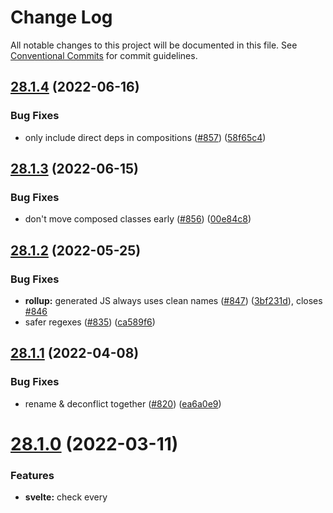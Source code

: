 # Change Log

All notable changes to this project will be documented in this file.
See [Conventional Commits](https://conventionalcommits.org) for commit guidelines.

## [28.1.4](https://github.com/tivac/modular-css/compare/v28.1.3...v28.1.4) (2022-06-16)


### Bug Fixes

* only include direct deps in compositions  ([#857](https://github.com/tivac/modular-css/issues/857)) ([58f65c4](https://github.com/tivac/modular-css/commit/58f65c4d45f447407ae4a6193aeb10b368398897))





## [28.1.3](https://github.com/tivac/modular-css/compare/v28.1.2...v28.1.3) (2022-06-15)


### Bug Fixes

* don't move composed classes early ([#856](https://github.com/tivac/modular-css/issues/856)) ([00e84c8](https://github.com/tivac/modular-css/commit/00e84c87b63e392a22b4ffe7d98cb38ecd9161a5))





## [28.1.2](https://github.com/tivac/modular-css/compare/v28.1.1...v28.1.2) (2022-05-25)


### Bug Fixes

* **rollup:** generated JS always uses clean names ([#847](https://github.com/tivac/modular-css/issues/847)) ([3bf231d](https://github.com/tivac/modular-css/commit/3bf231de19e4b2a332796e6282e586142f717075)), closes [#846](https://github.com/tivac/modular-css/issues/846)
* safer </script> regexes ([#835](https://github.com/tivac/modular-css/issues/835)) ([ca589f6](https://github.com/tivac/modular-css/commit/ca589f6ffd5c7219d464a8a7381f32883c6b661f))





## [28.1.1](https://github.com/tivac/modular-css/compare/v28.1.0...v28.1.1) (2022-04-08)


### Bug Fixes

* rename & deconflict together ([#820](https://github.com/tivac/modular-css/issues/820)) ([ea6a0e9](https://github.com/tivac/modular-css/commit/ea6a0e9c92cb720fd64f5b3b67042233b0bd85b7))





# [28.1.0](https://github.com/tivac/modular-css/compare/v28.0.0...v28.1.0) (2022-03-11)


### Features

* **svelte:** check every <script> ([#819](https://github.com/tivac/modular-css/issues/819)) ([e3be450](https://github.com/tivac/modular-css/commit/e3be4503ff737ebf094118d822a4d484006041c0)), closes [#818](https://github.com/tivac/modular-css/issues/818)





# [28.0.0](https://github.com/tivac/modular-css/compare/v27.2.0...v28.0.0) (2022-02-25)


### Code Refactoring

* **svelte:** <style> tags need type="text/m-css" ([713b107](https://github.com/tivac/modular-css/commit/713b10716d33829cdc1a796e557348dcb2f8450f))
* **svelte:** break apart a bit ([5f74c1e](https://github.com/tivac/modular-css/commit/5f74c1eefc38af3627ac19847fa288dff2b1155a))


### Features

* **svelte:** parses imports now ([a4023a1](https://github.com/tivac/modular-css/commit/a4023a1a5f671ffff2d3b420e059860012d5b7f9))
* **www:** Heading ids are hierarchical ([#814](https://github.com/tivac/modular-css/issues/814)) ([41b3199](https://github.com/tivac/modular-css/commit/41b31992ccbbdf49287f591c1e63fbe9307a3095))


### BREAKING CHANGES

* **svelte:** Having both `<style type="text/m-css">` **and** a `<link>` element in a component will no longer throw. `<style>` takes precedence over `<link>`.
* **svelte:** Previous all `<style>` tags would be transformed, now only ones that have `type="text/m-css"` on them will be transformed.





# [27.2.0](https://github.com/tivac/modular-css/compare/v27.1.1...v27.2.0) (2022-02-13)


### Bug Fixes

* **path-aliases:** escape regex characters ([fecbf3b](https://github.com/tivac/modular-css/commit/fecbf3b7eba084e8a5637fcfa7a8806e0ad95cd5))
* **svelte:** escape regex characters ([9345aed](https://github.com/tivac/modular-css/commit/9345aeddb6147d228fd6c973f7411f29bf2a3730))


### Features

* **www:** add sveltekit aliases ([695c69b](https://github.com/tivac/modular-css/commit/695c69b3343336beaf6dd536b2a94ea702fae201))
* **www:** notifier for imported .md files ([cd1f948](https://github.com/tivac/modular-css/commit/cd1f948a1ff5e76c574da011f475c523bb18876d))





## [27.1.1](https://github.com/tivac/modular-css/compare/v27.1.0...v27.1.1) (2022-02-09)


### Bug Fixes

* **vite:** non-win32 file resolution ([#809](https://github.com/tivac/modular-css/issues/809)) ([115c517](https://github.com/tivac/modular-css/commit/115c517ca5f4586619db2207d1d37675981237c6))





# [27.1.0](https://github.com/tivac/modular-css/compare/v27.0.3...v27.1.0) (2022-02-03)


### Bug Fixes

* **processor:** cleaning up ([897a2c5](https://github.com/tivac/modular-css/commit/897a2c52acc1b507452654c48360e469e2468a69))
* **svelte:** support non .css extensions ([8bf5a18](https://github.com/tivac/modular-css/commit/8bf5a180caf9f4d8445f5596c9f16833cdcb6783))
* **test-utils:** don't try to check non-strings ([4fb497e](https://github.com/tivac/modular-css/commit/4fb497edce27e2d7a72c65e8c6394f7eb712db6a))
* **webpack:** remove deprecated cjs option ([3489907](https://github.com/tivac/modular-css/commit/3489907e69ccd2fec69fc015cefbb6b87225cc3e))


### Features

* **css-to-js:** extract css-to-js from rollup ([85aac89](https://github.com/tivac/modular-css/commit/85aac8966adf73f22ed599fa3884db97530c208d))
* **vite:** vite plugin ([46c80da](https://github.com/tivac/modular-css/commit/46c80dab3c552b5ddf2c43683984d6c9112ecd39))
* **www:** m-css.com on sveltekit ([d434f92](https://github.com/tivac/modular-css/commit/d434f927a4201df8d66cd7ed5ea2be63daa42b7a))





## [27.0.3](https://github.com/tivac/modular-css/compare/v26.0.0...v27.0.3) (2021-12-17)


### Bug Fixes

* **www:** get REPL working again ([#797](https://github.com/tivac/modular-css/issues/797)) ([c6ffbb5](https://github.com/tivac/modular-css/commit/c6ffbb54a025f4809c7a6a9d12606e54fa1d2d28))


### Code Refactoring

* postcss8 native support ([#795](https://github.com/tivac/modular-css/issues/795)) ([331b833](https://github.com/tivac/modular-css/commit/331b833e8de6a4f952be0735441c5d7589aa2ed0))


### BREAKING CHANGES

* - Only supports `postcss@8` and higher
- `composes` and `@values` that reference other entries will need to be listed in dependency order.





## [27.0.2](https://github.com/tivac/modular-css/compare/v27.0.1...v27.0.2) (2021-07-18)


### Bug Fixes

* support complex [@value](https://github.com/value) replacements ([06eb52c](https://github.com/tivac/modular-css/commit/06eb52ccf63ca6de2828d50abded6b79070e1e4d))





## [27.0.1](https://github.com/tivac/modular-css/compare/v27.0.0...v27.0.1) (2021-07-18)


### Bug Fixes

* local references as references ([aeba154](https://github.com/tivac/modular-css/commit/aeba154d07e53c76643f2838621a30c4dcec0c36))
* **www:** get REPL working again ([#797](https://github.com/tivac/modular-css/issues/797)) ([c6ffbb5](https://github.com/tivac/modular-css/commit/c6ffbb54a025f4809c7a6a9d12606e54fa1d2d28))





# [27.0.0](https://github.com/tivac/modular-css/compare/v26.0.0...v27.0.0) (2021-07-06)


### Bug Fixes

* [@composes](https://github.com/composes) working again ([f48bc5f](https://github.com/tivac/modular-css/commit/f48bc5f9b6515c9fa7ce4581258ba02fa58f05b7))
* [@keyframes](https://github.com/keyframes) can be anywhere ([b6dddc7](https://github.com/tivac/modular-css/commit/b6dddc759233f7148f0add32104a23c41d923a19))


### Code Refactoring

* remove postcss as dep ([ca67c39](https://github.com/tivac/modular-css/commit/ca67c39dee4b98e0528e2543e556e735f2ed8bf8))


### Features

* Add .warnings to processor ([eb0e117](https://github.com/tivac/modular-css/commit/eb0e1174ea10892d396c87298508bba1acd233ae))


### BREAKING CHANGES

* - Requires `postcss@8` be installed alongside to function.





# [26.0.0](https://github.com/tivac/modular-css/compare/v25.8.2...v26.0.0) (2021-02-25)


### Bug Fixes

* **svelte:** Match missed classes to word boundaries ([#780](https://github.com/tivac/modular-css/issues/780)) ([#783](https://github.com/tivac/modular-css/issues/783)) ([1ac9af5](https://github.com/tivac/modular-css/commit/1ac9af5f1bf679e677b6fd1e7631802d3db56551))


### Features

* fine-grained dependency tracking ([597ae42](https://github.com/tivac/modular-css/commit/597ae42183b4c15bee368609a84e4e991b497e30))
* postcss@8 support ([#789](https://github.com/tivac/modular-css/issues/789)) ([340a38e](https://github.com/tivac/modular-css/commit/340a38e45bbb64d2e1ee7fc82882995383466bd3))


### BREAKING CHANGES

* postcss@8 drops support for node version 6.x, 8.x, 11.x, and 13.x.





## [25.8.2](https://github.com/tivac/modular-css/compare/v25.8.1...v25.8.2) (2020-09-02)


### Bug Fixes

* **processor:** don't scope [@keyframes](https://github.com/keyframes) contents ([#781](https://github.com/tivac/modular-css/issues/781)) ([dd41bf1](https://github.com/tivac/modular-css/commit/dd41bf111158be235fa50c52d10c6ca203994e4f))





## [25.8.1](https://github.com/tivac/modular-css/compare/v25.8.0...v25.8.1) (2020-07-30)


### Bug Fixes

* **rollup:** update peerDep to rollup@2 ([#777](https://github.com/tivac/modular-css/issues/777)) ([69ee5c4](https://github.com/tivac/modular-css/commit/69ee5c455f4583d72bbb02ce4435c4625c1e31d6))





# [25.8.0](https://github.com/tivac/modular-css/compare/v25.7.0...v25.8.0) (2020-06-29)


### Bug Fixes

* remove rule if there's no other decls ([#769](https://github.com/tivac/modular-css/issues/769)) ([9215873](https://github.com/tivac/modular-css/commit/92158730cb38947ed8aba03e1b6fa56501a711f0))


### Features

* **svelte:** warn on non ".css" <link href>  ([#766](https://github.com/tivac/modular-css/issues/766)) ([1ac0e4d](https://github.com/tivac/modular-css/commit/1ac0e4dde2f995f3b422d1d14bbece066c2704f9))





# [25.7.0](https://github.com/tivac/modular-css/compare/v25.6.0...v25.7.0) (2020-05-15)


### Features

* Support escaped characters in composed class names ([#755](https://github.com/tivac/modular-css/issues/755)) ([6cd4d8a](https://github.com/tivac/modular-css/commit/6cd4d8acc16abc9ac51c778a0b7f42a4c07088e4))





# [25.6.0](https://github.com/tivac/modular-css/compare/v25.4.1...v25.6.0) (2020-04-21)


### Bug Fixes

* **processor:** better error :external can't find a file ([469c859](https://github.com/tivac/modular-css/commit/469c8597d0535a2e1b723ee8ebb974326cddefdb))
* **processor:** better error when importing missing [@value](https://github.com/value) ([0d06afa](https://github.com/tivac/modular-css/commit/0d06afa675808847769b00e9e35c29961494193c))
* **rewriter:** don't explode on external chunks ([#749](https://github.com/tivac/modular-css/issues/749)) ([be741bb](https://github.com/tivac/modular-css/commit/be741bbf8423bf6b3b9af04de4f3f494554ff2f8)), closes [#688](https://github.com/tivac/modular-css/issues/688)
* **rollup:** walk full tree for dependencies ([#748](https://github.com/tivac/modular-css/issues/748)) ([3ba7c3e](https://github.com/tivac/modular-css/commit/3ba7c3e0b5f717e2a29357cc00a9617a63142d34))
* **svelte:** case-sensitive matching on <link> ([#744](https://github.com/tivac/modular-css/issues/744)) ([8577e3f](https://github.com/tivac/modular-css/commit/8577e3f3bf8c151192ad71df940dcafcc58a1dd7)), closes [#711](https://github.com/tivac/modular-css/issues/711)
* **webpack:** don't try to emit if there were errors ([#725](https://github.com/tivac/modular-css/issues/725)) ([e9de291](https://github.com/tivac/modular-css/commit/e9de2917481d62dac1a7aa02d946371518a7b66c)), closes [#724](https://github.com/tivac/modular-css/issues/724)
* **www:** better font, faster load ([0237987](https://github.com/tivac/modular-css/commit/0237987d9b2869502483bc162645a1cf7ae2ab11))
* **www:** corrected font sizing ([b97149e](https://github.com/tivac/modular-css/commit/b97149ea45931c0cf9a98a0afcc5564eb5b1c30c))


### Features

* **core:** Add support for aliasing values ([#737](https://github.com/tivac/modular-css/issues/737)) ([597c1ae](https://github.com/tivac/modular-css/commit/597c1aec95ae6c8bec584d862df17a44921dfa6d)), closes [#719](https://github.com/tivac/modular-css/issues/719) [#736](https://github.com/tivac/modular-css/issues/736)
* **rollup:** rollup@2 compat ([#733](https://github.com/tivac/modular-css/issues/733)) ([361bd4e](https://github.com/tivac/modular-css/commit/361bd4e457050b76d94d5ab7193780666e786727))
* **website:** port site to svelte3 ([35e7a96](https://github.com/tivac/modular-css/commit/35e7a9677d700772cb6f9a06e35d2b14b0283494))





# [25.5.0](https://github.com/tivac/modular-css/compare/v25.4.1...v25.5.0) (2020-03-09)


### Bug Fixes

* **processor:** better error :external can't find a file ([469c859](https://github.com/tivac/modular-css/commit/469c8597d0535a2e1b723ee8ebb974326cddefdb))
* **processor:** better error when importing missing [@value](https://github.com/value) ([0d06afa](https://github.com/tivac/modular-css/commit/0d06afa675808847769b00e9e35c29961494193c))
* **webpack:** don't try to emit if there were errors ([#725](https://github.com/tivac/modular-css/issues/725)) ([e9de291](https://github.com/tivac/modular-css/commit/e9de2917481d62dac1a7aa02d946371518a7b66c)), closes [#724](https://github.com/tivac/modular-css/issues/724)
* **www:** better font, faster load ([0237987](https://github.com/tivac/modular-css/commit/0237987d9b2869502483bc162645a1cf7ae2ab11))
* **www:** corrected font sizing ([b97149e](https://github.com/tivac/modular-css/commit/b97149ea45931c0cf9a98a0afcc5564eb5b1c30c))


### Features

* **website:** port site to svelte3 ([35e7a96](https://github.com/tivac/modular-css/commit/35e7a9677d700772cb6f9a06e35d2b14b0283494))





## [25.4.1](https://github.com/tivac/modular-css/compare/v25.4.0...v25.4.1) (2020-02-12)

**Note:** Version bump only for package modular-css





# [25.4.0](https://github.com/tivac/modular-css/compare/v25.3.1...v25.4.0) (2020-02-05)


### Features

* add `.root()` to avoid re-parsing inputs when possible ([#717](https://github.com/tivac/modular-css/issues/717)) ([fdb010b](https://github.com/tivac/modular-css/commit/fdb010b))





## [25.3.1](https://github.com/tivac/modular-css/compare/v25.3.0...v25.3.1) (2020-01-23)


### Bug Fixes

* **processor:** don't assume `plugin` key on messages ([#712](https://github.com/tivac/modular-css/issues/712)) ([3a5279c](https://github.com/tivac/modular-css/commit/3a5279c))





# [25.3.0](https://github.com/tivac/modular-css/compare/v25.2.0...v25.3.0) (2019-11-26)


### Features

* **svelte:** warn on unquoted class attributes ([#690](https://github.com/tivac/modular-css/issues/690)) ([846f4db](https://github.com/tivac/modular-css/commit/846f4db))





# [25.2.0](https://github.com/tivac/modular-css/compare/v25.1.0...v25.2.0) (2019-10-30)


### Bug Fixes

* **www:** get site building again ([#682](https://github.com/tivac/modular-css/issues/682)) ([79b3c50](https://github.com/tivac/modular-css/commit/79b3c50))


### Features

* Custom file reader api ([#671](https://github.com/tivac/modular-css/issues/671)) ([f1865c9](https://github.com/tivac/modular-css/commit/f1865c9))
* **processor:** add processor.resolve() ([#681](https://github.com/tivac/modular-css/issues/681)) ([2c5a51d](https://github.com/tivac/modular-css/commit/2c5a51d)), closes [#679](https://github.com/tivac/modular-css/issues/679)
* exportDefault flag for webpack loader ([#680](https://github.com/tivac/modular-css/issues/680)) ([0179f99](https://github.com/tivac/modular-css/commit/0179f99))





# [25.1.0](https://github.com/tivac/modular-css/compare/v25.0.0...v25.1.0) (2019-09-23)


### Features

* option to suppress value export ([#673](https://github.com/tivac/modular-css/issues/673)) ([97a5b1e](https://github.com/tivac/modular-css/commit/97a5b1e)), closes [#672](https://github.com/tivac/modular-css/issues/672)





# [25.0.0](https://github.com/tivac/modular-css/compare/v24.2.2...v25.0.0) (2019-09-16)


### Bug Fixes

* use this.emitFile() API from rollup ([#666](https://github.com/tivac/modular-css/issues/666)) ([108a4a1](https://github.com/tivac/modular-css/commit/108a4a1))
* **www:** stub out module since resolve-from uses it now ([e11947c](https://github.com/tivac/modular-css/commit/e11947c))
* **www:** trying this again... ([b3d9221](https://github.com/tivac/modular-css/commit/b3d9221))


### Features

* support from global for composes ([#669](https://github.com/tivac/modular-css/issues/669)) ([0a7996e](https://github.com/tivac/modular-css/commit/0a7996e))
* **processor:** allow composes anywhere in a rule ([#646](https://github.com/tivac/modular-css/issues/646)) ([31b57a2](https://github.com/tivac/modular-css/commit/31b57a2)), closes [#645](https://github.com/tivac/modular-css/issues/645)
* **rollup-rewriter:** let loader option be a function ([#667](https://github.com/tivac/modular-css/issues/667)) ([a57cddf](https://github.com/tivac/modular-css/commit/a57cddf))
* **stylelint-config:** add @modular-css/stylelint-config package ([#637](https://github.com/tivac/modular-css/issues/637)) ([bc3b711](https://github.com/tivac/modular-css/commit/bc3b711))


### BREAKING CHANGES

* **processor:** previously `modular-css` would require that `composes` be the first declaration in  a rule. This restriction has been removed due to better solutions for enforcing that behavior existing now (stylelint-order).





## [24.2.2](https://github.com/tivac/modular-css/compare/v24.2.0...v24.2.2) (2019-07-08)


### Bug Fixes

* generate parsers before publishing ([2c72008](https://github.com/tivac/modular-css/commit/2c72008))





# [24.2.0](https://github.com/tivac/modular-css/compare/v24.1.0...v24.2.0) (2019-07-06)


### Features

* composes at-rule ([#635](https://github.com/tivac/modular-css/issues/635)) ([27d696a](https://github.com/tivac/modular-css/commit/27d696a)), closes [#633](https://github.com/tivac/modular-css/issues/633)





# [24.1.0](https://github.com/tivac/modular-css/compare/v24.0.1...v24.1.0) (2019-06-17)


### Features

* **webpack:** add styleExport option ([#613](https://github.com/tivac/modular-css/issues/613)) ([8fc3ae1](https://github.com/tivac/modular-css/commit/8fc3ae1))





## [24.0.1](https://github.com/tivac/modular-css/compare/v24.0.0...v24.0.1) (2019-05-29)


### Bug Fixes

* **rollup:** properly include dependencies ([#602](https://github.com/tivac/modular-css/issues/602)) ([c581e3d](https://github.com/tivac/modular-css/commit/c581e3d))





# [24.0.0](https://github.com/tivac/modular-css/compare/v23.0.6...v24.0.0) (2019-05-08)


### Code Refactoring

* **processor:** add dupewarn option and no longer resolve path case ([#582](https://github.com/tivac/modular-css/issues/582)) ([01581f9](https://github.com/tivac/modular-css/commit/01581f9)), closes [#581](https://github.com/tivac/modular-css/issues/581)


### BREAKING CHANGES

* **processor:** It was causing massive slowdowns to synchronously resolve files using `true-case-path`, and making it async wasn't a guaranteed win either. So it's removed, which should solve #581 pretty neatly. Instead now there's a warning if two files are included that differ in case only. It can be disabled by setting `dupewarn : false` as part of the config object.




## [23.0.6](https://github.com/tivac/modular-css/compare/v23.0.5...v23.0.6) (2019-04-30)


### Bug Fixes

* **svelte:** properly trigger components to re-render on change ([#580](https://github.com/tivac/modular-css/issues/580)) ([831ed50](https://github.com/tivac/modular-css/commit/831ed50))





## [23.0.5](https://github.com/tivac/modular-css/compare/v23.0.4...v23.0.5) (2019-04-09)


### Bug Fixes

* **rollup:** better error details ([#579](https://github.com/tivac/modular-css/issues/579)) ([15da7ff](https://github.com/tivac/modular-css/commit/15da7ff)), closes [#578](https://github.com/tivac/modular-css/issues/578)





## [23.0.4](https://github.com/tivac/modular-css/compare/v23.0.3...v23.0.4) (2019-04-03)


### Bug Fixes

* **rollup-rewriter:** include static dependencies ([#577](https://github.com/tivac/modular-css/issues/577)) ([ca499c6](https://github.com/tivac/modular-css/commit/ca499c6))





## [23.0.3](https://github.com/tivac/modular-css/compare/v23.0.2...v23.0.3) (2019-03-29)


### Bug Fixes

* don't mutate arrays while iterating ([0f63ea2](https://github.com/tivac/modular-css/commit/0f63ea2))





## [23.0.2](https://github.com/tivac/modular-css/compare/v23.0.1...v23.0.2) (2019-03-29)

**Note:** Version bump only for package modular-css





## [23.0.1](https://github.com/tivac/modular-css/compare/v23.0.0...v23.0.1) (2019-03-29)


### Bug Fixes

* replace multiple missing values ([#576](https://github.com/tivac/modular-css/issues/576)) ([d48ac67](https://github.com/tivac/modular-css/commit/d48ac67)), closes [#575](https://github.com/tivac/modular-css/issues/575) [#575](https://github.com/tivac/modular-css/issues/575)





# [23.0.0](https://github.com/tivac/modular-css/compare/v22.3.0...v23.0.0) (2019-03-28)


### Bug Fixes

* walk invalidated dependencies ([#573](https://github.com/tivac/modular-css/issues/573)) ([0284b11](https://github.com/tivac/modular-css/commit/0284b11)), closes [#532](https://github.com/tivac/modular-css/issues/532)


### Features

* replacing missing css.fooga with stringified version ([#574](https://github.com/tivac/modular-css/issues/574)) ([2084b62](https://github.com/tivac/modular-css/commit/2084b62))


### BREAKING CHANGES

* Previously missing css.fooga references would be left as-is, now they're wrapped in quotes to prevent them from causing JS errors. If you want missing classes to break things you should enable strict mode. Also no longer injecting a `<script>` block just to import css if there isn't already a `<script>` block defined in the module.





# [22.3.0](https://github.com/tivac/modular-css/compare/v22.2.0...v22.3.0) (2019-03-20)


### Features

* support supressing empty CSS files in rollup plugin ([#569](https://github.com/tivac/modular-css/issues/569)) ([f9240a3](https://github.com/tivac/modular-css/commit/f9240a3))





# [22.2.0](https://github.com/tivac/modular-css/compare/v22.1.4...v22.2.0) (2019-03-07)


### Features

* Include Style String in Webpack Loader Output ([#567](https://github.com/tivac/modular-css/issues/567)) ([6d883ac](https://github.com/tivac/modular-css/commit/6d883ac))





## [22.1.4](https://github.com/tivac/modular-css/compare/v22.1.3...v22.1.4) (2019-02-16)


### Bug Fixes

* add homepage & repo directory fields ([f9c1606](https://github.com/tivac/modular-css/commit/f9c1606))





## [22.1.3](https://github.com/tivac/modular-css/compare/v22.1.2...v22.1.3) (2019-02-10)


### Bug Fixes

* add repo link to header ([b47c1ad](https://github.com/tivac/modular-css/commit/b47c1ad)), closes [#564](https://github.com/tivac/modular-css/issues/564)
* add some spacing after content ([d84579a](https://github.com/tivac/modular-css/commit/d84579a))
* clean up netlify deploys ([#566](https://github.com/tivac/modular-css/issues/566)) ([39c11d5](https://github.com/tivac/modular-css/commit/39c11d5))
* flatten out all static calc()s ([4518d75](https://github.com/tivac/modular-css/commit/4518d75))
* try to get netlify to use node@10 ([955c4f6](https://github.com/tivac/modular-css/commit/955c4f6))





## [22.1.2](https://github.com/tivac/modular-css/compare/v22.1.1...v22.1.2) (2019-02-09)


### Bug Fixes

* dependency processing race condition ([#565](https://github.com/tivac/modular-css/issues/565)) ([436c1c8](https://github.com/tivac/modular-css/commit/436c1c8))





## [22.1.1](https://github.com/tivac/modular-css/compare/v22.1.0...v22.1.1) (2019-02-06)


### Bug Fixes

* force rollup output to use .css ([#563](https://github.com/tivac/modular-css/issues/563)) ([8f4348e](https://github.com/tivac/modular-css/commit/8f4348e))
* work around rollup-pluginutils globbing cwd ([4c0bdd8](https://github.com/tivac/modular-css/commit/4c0bdd8))





# [22.1.0](https://github.com/tivac/modular-css/compare/v22.0.2...v22.1.0) (2019-02-06)


### Bug Fixes

* invalidate files when they're changed ([cb34c08](https://github.com/tivac/modular-css/commit/cb34c08))
* log file invalidations ([0b1476e](https://github.com/tivac/modular-css/commit/0b1476e))
* remove newlines after composes ([#561](https://github.com/tivac/modular-css/issues/561)) ([23569dc](https://github.com/tivac/modular-css/commit/23569dc))


### Features

* new website ([#557](https://github.com/tivac/modular-css/issues/557)) ([059fd7a](https://github.com/tivac/modular-css/commit/059fd7a))
* processor.normalize() & corrected chunking logic ([#562](https://github.com/tivac/modular-css/issues/562)) ([e0c5eee](https://github.com/tivac/modular-css/commit/e0c5eee)), closes [#559](https://github.com/tivac/modular-css/issues/559) [#560](https://github.com/tivac/modular-css/issues/560)
* svelte processor arg & improved test coverage ([#558](https://github.com/tivac/modular-css/issues/558)) ([7655d72](https://github.com/tivac/modular-css/commit/7655d72))





## [22.0.2](https://github.com/tivac/modular-css/compare/v22.0.1...v22.0.2) (2019-01-28)


### Bug Fixes

* metadata output breaks when common.css is output ([#556](https://github.com/tivac/modular-css/issues/556)) ([bf50079](https://github.com/tivac/modular-css/commit/bf50079))





## [22.0.1](https://github.com/tivac/modular-css/compare/v22.0.0...v22.0.1) (2019-01-27)


### Bug Fixes

* ignore external modules ([#555](https://github.com/tivac/modular-css/issues/555)) ([5a6fcd9](https://github.com/tivac/modular-css/commit/5a6fcd9))





# [22.0.0](https://github.com/tivac/modular-css/compare/v21.2.1...v22.0.0) (2019-01-25)


### Bug Fixes

* proper asset attribution ([#554](https://github.com/tivac/modular-css/issues/554)) ([16fc758](https://github.com/tivac/modular-css/commit/16fc758))


### BREAKING CHANGES

* Bundles will now have a `assets` and `dynamicAssets` array on them, and the metadata file will now contain an `assets` and `dynamicAssets` keys on them as well.

Both `assets` and `dynamicAssets` will only contain assets **directly** required by the bundle, instead of the bundle and all its dependencies.





## [21.2.1](https://github.com/tivac/modular-css/compare/v21.2.0...v21.2.1) (2019-01-24)


### Bug Fixes

* ignore URLs in <link href>  ([#553](https://github.com/tivac/modular-css/issues/553)) ([16ec1d9](https://github.com/tivac/modular-css/commit/16ec1d9))





# [21.2.0](https://github.com/tivac/modular-css/compare/v21.1.2...v21.2.0) (2019-01-24)


### Bug Fixes

* use a safer regex for finding [@values](https://github.com/values) ([#552](https://github.com/tivac/modular-css/issues/552)) ([c6a684c](https://github.com/tivac/modular-css/commit/c6a684c)), closes [#548](https://github.com/tivac/modular-css/issues/548)


### Features

* support postcss process options ([#551](https://github.com/tivac/modular-css/issues/551)) ([86d6d68](https://github.com/tivac/modular-css/commit/86d6d68)), closes [#550](https://github.com/tivac/modular-css/issues/550)





## [21.1.2](https://github.com/tivac/modular-css/compare/v21.1.1...v21.1.2) (2019-01-23)


### Bug Fixes

* properly support loader option ([#549](https://github.com/tivac/modular-css/issues/549)) ([ff38e83](https://github.com/tivac/modular-css/commit/ff38e83))





## [21.1.1](https://github.com/tivac/modular-css/compare/v21.1.0...v21.1.1) (2019-01-21)


### Bug Fixes

* limit import() rewrites ([#547](https://github.com/tivac/modular-css/issues/547)) ([32e58e6](https://github.com/tivac/modular-css/commit/32e58e6))
* move bundle asset tagging later ([#546](https://github.com/tivac/modular-css/issues/546)) ([2fef785](https://github.com/tivac/modular-css/commit/2fef785))





# [21.1.0](https://github.com/tivac/modular-css/compare/v21.0.1...v21.1.0) (2019-01-21)


### Features

* add rollup-rewriter package ([#545](https://github.com/tivac/modular-css/issues/545)) ([b483ed6](https://github.com/tivac/modular-css/commit/b483ed6))





## [21.0.1](https://github.com/tivac/modular-css/compare/v21.0.0...v21.0.1) (2019-01-18)


### Bug Fixes

* support chunks that don't depend on css ([#544](https://github.com/tivac/modular-css/issues/544)) ([10074e3](https://github.com/tivac/modular-css/commit/10074e3)), closes [#543](https://github.com/tivac/modular-css/issues/543)





# [21.0.0](https://github.com/tivac/modular-css/compare/v20.0.1...v21.0.0) (2019-01-18)


### Bug Fixes

* support circular dependencies ([#541](https://github.com/tivac/modular-css/issues/541)) ([b8dce99](https://github.com/tivac/modular-css/commit/b8dce99)), closes [#539](https://github.com/tivac/modular-css/issues/539)


### Features

* add metadata output option ([#542](https://github.com/tivac/modular-css/issues/542)) ([e42e997](https://github.com/tivac/modular-css/commit/e42e997))


### BREAKING CHANGES

* The previous release would stick all unreferenced CSS at the beginning of the first bundle. This was a mistake, and has been rectified.





## [20.0.1](https://github.com/tivac/modular-css/compare/v20.0.0...v20.0.1) (2019-01-16)


### Bug Fixes

* handle dynamic imports removed by tree-shaking ([#538](https://github.com/tivac/modular-css/issues/538)) ([c2a09e1](https://github.com/tivac/modular-css/commit/c2a09e1))





# [20.0.0](https://github.com/tivac/modular-css/compare/v19.2.0...v20.0.0) (2019-01-15)


### Bug Fixes

* clean up rollup chunk naming & source maps ([#537](https://github.com/tivac/modular-css/issues/537)) ([dfef6ba](https://github.com/tivac/modular-css/commit/dfef6ba)), closes [#536](https://github.com/tivac/modular-css/issues/536)
* package fixes ([e03d3b7](https://github.com/tivac/modular-css/commit/e03d3b7))


### BREAKING CHANGES

* Source maps are written directly to the filesystem now, instead of going through rollup's asset pipeline. This is due to some limitations inherent in how the asset pipeline works and may be changed back once those can be resolved.





# [19.2.0](https://github.com/tivac/modular-css/compare/v19.1.0...v19.2.0) (2019-01-11)


### Features

* Update Webpack plugin to accept existing processor ([#535](https://github.com/tivac/modular-css/issues/535)) ([15f1e15](https://github.com/tivac/modular-css/commit/15f1e15))





# [19.1.0](https://github.com/tivac/modular-css/compare/v19.0.0...v19.1.0) (2019-01-10)


### Bug Fixes

* better error if resolver returns bad file ([513c2a9](https://github.com/tivac/modular-css/commit/513c2a9))
* check for files via processor.has() ([b5a539b](https://github.com/tivac/modular-css/commit/b5a539b)), closes [#533](https://github.com/tivac/modular-css/issues/533)
* remove random async from processor.string ([d5ca5c0](https://github.com/tivac/modular-css/commit/d5ca5c0))
* rollup outputs non .css files in the correct order ([2b8fec6](https://github.com/tivac/modular-css/commit/2b8fec6))


### Features

* add processor.has to check for known files ([df5ac6f](https://github.com/tivac/modular-css/commit/df5ac6f))





# [19.0.0](https://github.com/tivac/modular-css/compare/v18.0.0...v19.0.0) (2019-01-01)


### Features

* Rollup@1.0 support ([#532](https://github.com/tivac/modular-css/issues/532)) ([1fab777](https://github.com/tivac/modular-css/commit/1fab777))


### BREAKING CHANGES

* requires rollup@1.0





# [18.0.0](https://github.com/tivac/modular-css/compare/v17.1.2...v18.0.0) (2018-12-22)


### Features

* Rework rollup support ([#531](https://github.com/tivac/modular-css/issues/531)) ([fce87fe](https://github.com/tivac/modular-css/commit/fce87fe))


### BREAKING CHANGES

* changed rollup plugin CSS output so it better matches rollup output chunk format & bumped minimum rollup version to 0.68.0





## [17.1.2](https://github.com/tivac/modular-css/compare/v17.1.1...v17.1.2) (2018-11-26)


### Bug Fixes

* path casing ([#528](https://github.com/tivac/modular-css/issues/528)) ([2d4af90](https://github.com/tivac/modular-css/commit/2d4af90))





## [17.1.1](https://github.com/tivac/modular-css/compare/v17.1.0...v17.1.1) (2018-11-08)


### Bug Fixes

* tweak value support in svelte preprocessor ([7cc0f22](https://github.com/tivac/modular-css/commit/7cc0f22))





# [17.1.0](https://github.com/tivac/modular-css/compare/v17.0.0...v17.1.0) (2018-10-24)


### Features

* Rework svelte for race-condition fix ([#524](https://github.com/tivac/modular-css/issues/524)) ([9d465db](https://github.com/tivac/modular-css/commit/9d465db))





# [17.0.0](https://github.com/tivac/modular-css/compare/v16.2.0...v17.0.0) (2018-10-22)


### Features

* rework svelte as class, disable default removal ([a6e3ee6](https://github.com/tivac/modular-css/commit/a6e3ee6)), closes [#522](https://github.com/tivac/modular-css/issues/522)


### BREAKING CHANGES

* if you want to remove files as they're re-processed (for standalone usage, for instance), you'll now need to pass `{ clean : true }`.





# [16.2.0](https://github.com/tivac/modular-css/compare/v16.1.0...v16.2.0) (2018-10-12)


### Features

* Add verbose option to rollup & svelte ([#521](https://github.com/tivac/modular-css/issues/521)) ([0706e3d](https://github.com/tivac/modular-css/commit/0706e3d)), closes [#520](https://github.com/tivac/modular-css/issues/520)






<a name="16.1.0"></a>
# [16.1.0](https://github.com/tivac/modular-css/compare/v16.0.0...v16.1.0) (2018-09-21)


### Features

* dev mode for rollup ([#518](https://github.com/tivac/modular-css/issues/518)) ([979e26d](https://github.com/tivac/modular-css/commit/979e26d))





<a name="16.0.0"></a>
# [16.0.0](https://github.com/tivac/modular-css/compare/v15.0.1...v16.0.0) (2018-09-01)


### Chores

* move all packages under modular-css org ([50341f7](https://github.com/tivac/modular-css/commit/50341f7))


### BREAKING CHANGES

* All package names have changed!





<a name="15.0.1"></a>
## [15.0.1](https://github.com/tivac/modular-css/compare/v15.0.0...v15.0.1) (2018-08-29)


### Bug Fixes

* modular-css-svelte handles empty CSS files ([#513](https://github.com/tivac/modular-css/issues/513)) ([78ba84b](https://github.com/tivac/modular-css/commit/78ba84b)), closes [#512](https://github.com/tivac/modular-css/issues/512)





<a name="15.0.0"></a>
# [15.0.0](https://github.com/tivac/modular-css/compare/v14.4.0...v15.0.0) (2018-08-28)


### Bug Fixes

* **deps:** update dependency meow to v5 ([#495](https://github.com/tivac/modular-css/issues/495)) ([e92795f](https://github.com/tivac/modular-css/commit/e92795f))
* **deps:** update dependency postcss-url to v8 ([#497](https://github.com/tivac/modular-css/issues/497)) ([b270db5](https://github.com/tivac/modular-css/commit/b270db5))
* run after plugins against files serially ([#508](https://github.com/tivac/modular-css/issues/508)) ([14bae1d](https://github.com/tivac/modular-css/commit/14bae1d))


### Features

* Named json output ([#509](https://github.com/tivac/modular-css/issues/509)) ([e32a4b3](https://github.com/tivac/modular-css/commit/e32a4b3)), closes [#485](https://github.com/tivac/modular-css/issues/485)
* Use rollup@0.65.0's watchChange event ([#511](https://github.com/tivac/modular-css/issues/511)) ([510b662](https://github.com/tivac/modular-css/commit/510b662))


### BREAKING CHANGES

* `Processor` instances must be instantiated with `new`, they're no longer auto-instantiating
* The default file name when `json : true` has changed from whatever the CSS file was called to `exports.json`





<a name="14.4.0"></a>
# [14.4.0](https://github.com/tivac/modular-css/compare/v14.3.0...v14.4.0) (2018-08-10)


### Features

* bundle specific ref-counting ([#467](https://github.com/tivac/modular-css/issues/467)) ([3d38d46](https://github.com/tivac/modular-css/commit/3d38d46)), closes [#466](https://github.com/tivac/modular-css/issues/466)





<a name="14.3.0"></a>
# [14.3.0](https://github.com/tivac/modular-css/compare/v14.2.1...v14.3.0) (2018-08-09)


### Features

* verbose logging option ([#465](https://github.com/tivac/modular-css/issues/465)) ([5238ade](https://github.com/tivac/modular-css/commit/5238ade))





<a name="14.2.1"></a>
## [14.2.1](https://github.com/tivac/modular-css/compare/v14.2.0...v14.2.1) (2018-08-01)


### Bug Fixes

* remove files when re-preprocessing for svelte ([#463](https://github.com/tivac/modular-css/issues/463)) ([113cfa1](https://github.com/tivac/modular-css/commit/113cfa1)), closes [#462](https://github.com/tivac/modular-css/issues/462)





<a name="14.2.0"></a>
# [14.2.0](https://github.com/tivac/modular-css/compare/v14.1.0...v14.2.0) (2018-07-25)


### Bug Fixes

* External map references ([#457](https://github.com/tivac/modular-css/issues/457)) ([2d3257e](https://github.com/tivac/modular-css/commit/2d3257e)), closes [#455](https://github.com/tivac/modular-css/issues/455)


### Features

* add option to use output filepath for json ([#460](https://github.com/tivac/modular-css/issues/460)) ([037f933](https://github.com/tivac/modular-css/commit/037f933)), closes [#459](https://github.com/tivac/modular-css/issues/459)





<a name="14.1.0"></a>
# [14.1.0](https://github.com/tivac/modular-css/compare/v14.0.1...v14.1.0) (2018-07-18)


### Features

* add rollup option to export styles ([#453](https://github.com/tivac/modular-css/issues/453)) ([f0d4e43](https://github.com/tivac/modular-css/commit/f0d4e43))





<a name="14.0.1"></a>
## [14.0.1](https://github.com/tivac/modular-css/compare/v14.0.0...v14.0.1) (2018-07-16)


### Bug Fixes

* remove lodash.uniq usage ([d995217](https://github.com/tivac/modular-css/commit/d995217)), closes [#452](https://github.com/tivac/modular-css/issues/452)





<a name="14.0.0"></a>
# [14.0.0](https://github.com/tivac/modular-css/compare/v13.0.0...v14.0.0) (2018-07-13)


### Bug Fixes

* tighten up rollup bundles ([#450](https://github.com/tivac/modular-css/issues/450)) ([e7170d1](https://github.com/tivac/modular-css/commit/e7170d1))


### BREAKING CHANGES

* Common chunks will only be created if necessary now.





<a name="13.0.0"></a>
# [13.0.0](https://github.com/tivac/modular-css/compare/v12.1.3...v13.0.0) (2018-07-13)


### Bug Fixes

* Rollup rebuilds in watch mode ([#449](https://github.com/tivac/modular-css/issues/449)) ([d2eefec](https://github.com/tivac/modular-css/commit/d2eefec))
* support no assetFileNames configuration ([#448](https://github.com/tivac/modular-css/issues/448)) ([9e495dc](https://github.com/tivac/modular-css/commit/9e495dc)), closes [#447](https://github.com/tivac/modular-css/issues/447)


### Features

* emit warnings on missing keys ([#445](https://github.com/tivac/modular-css/issues/445)) ([9cc656b](https://github.com/tivac/modular-css/commit/9cc656b))


### BREAKING CHANGES

* `Processor.remove()` no longer removes the specified files AND their dependencies.





<a name="12.1.3"></a>
## [12.1.3](https://github.com/tivac/modular-css/compare/v12.1.2...v12.1.3) (2018-07-05)


### Bug Fixes

* Actually fix erroneous deletes from rollup ([caee07d](https://github.com/tivac/modular-css/commit/caee07d))





<a name="12.1.2"></a>
## [12.1.2](https://github.com/tivac/modular-css/compare/v12.1.0...v12.1.2) (2018-07-05)


### Bug Fixes

* Improve rollup dependency removal ([#442](https://github.com/tivac/modular-css/issues/442)) ([fb6c61a](https://github.com/tivac/modular-css/commit/fb6c61a)), closes [#441](https://github.com/tivac/modular-css/issues/441)





<a name="12.1.1"></a>
## [12.1.1](https://github.com/tivac/modular-css/compare/v12.1.0...v12.1.1) (2018-07-05)


### Bug Fixes

* Improve rollup dependency removal ([#442](https://github.com/tivac/modular-css/issues/442)) ([fb6c61a](https://github.com/tivac/modular-css/commit/fb6c61a)), closes [#441](https://github.com/tivac/modular-css/issues/441)





<a name="12.1.0"></a>
# [12.1.0](https://github.com/tivac/modular-css/compare/v12.0.2...v12.1.0) (2018-06-26)


### Features

* rollup transform dependencies support ([#438](https://github.com/tivac/modular-css/issues/438)) ([7347d8f](https://github.com/tivac/modular-css/commit/7347d8f))





<a name="12.0.2"></a>
## [12.0.2](https://github.com/tivac/modular-css/compare/v12.0.1...v12.0.2) (2018-06-22)


### Bug Fixes

* Correct replacements of css.<key> values ([#436](https://github.com/tivac/modular-css/issues/436)) ([b4de308](https://github.com/tivac/modular-css/commit/b4de308))





<a name="12.0.1"></a>
## [12.0.1](https://github.com/tivac/modular-css/compare/v12.0.0...v12.0.1) (2018-06-13)


### Bug Fixes

* .emitAsset() can't be called twice now ([24e6562](https://github.com/tivac/modular-css/commit/24e6562))





<a name="12.0.0"></a>
# [12.0.0](https://github.com/tivac/modular-css/compare/v11.0.0...v12.0.0) (2018-06-08)


### Features

* rework svelte & rollup ([#430](https://github.com/tivac/modular-css/issues/430)) ([c80dafe](https://github.com/tivac/modular-css/commit/c80dafe))


### BREAKING CHANGES

- `modular-css-svelte` no longer has a custom rollup integration, use `modular-css-rollup` instead
- `modular-css-rollup` now supports a `common` option that will handle outputting any CSS that was removed from chunks due to treeshaking.
- `modular-css-rollup` accepts a new `processor` option that is expected to be a fully-configured & instantiated instance of `Processor` from `modular-css-core`.





<a name="11.0.0"></a>
# [11.0.0](https://github.com/tivac/modular-css/compare/v10.1.0...v11.0.0) (2018-06-07)


### Features

* support for rollup@0.60.0 api ([#429](https://github.com/tivac/modular-css/issues/429)) ([f731e9b](https://github.com/tivac/modular-css/commit/f731e9b))


### BREAKING CHANGES

* This will break compatibility with all versions of rollup < 0.60.0





<a name="10.1.0"></a>
# [10.1.0](https://github.com/tivac/modular-css/compare/v10.0.0...v10.1.0) (2018-06-03)


### Features

* support <link> elements in svelte ([#426](https://github.com/tivac/modular-css/issues/426)) ([49f8f0a](https://github.com/tivac/modular-css/commit/49f8f0a))





<a name="10.0.0"></a>
# [10.0.0](https://github.com/tivac/modular-css/compare/v9.0.0...v10.0.0) (2018-05-02)


### Bug Fixes

* adding new files w/ rollup shouldn't error ([#422](https://github.com/tivac/modular-css/issues/422)) ([67e1707](https://github.com/tivac/modular-css/commit/67e1707)), closes [#421](https://github.com/tivac/modular-css/issues/421)


### BREAKING CHANGES

* Processor.remove now always returns an array. If
nothing was removed the array will be empty.





<a name="9.0.0"></a>
# [9.0.0](https://github.com/tivac/modular-css/compare/v8.2.0...v9.0.0) (2018-04-25)


### Features

* svelte v2 support ([9c48aef](https://github.com/tivac/modular-css/commit/9c48aef))


### BREAKING CHANGES

* svelte template syntax changed in v2, and it is now the only supported syntax.





<a name="8.2.0"></a>
# [8.2.0](https://github.com/tivac/modular-css/compare/v8.1.1...v8.2.0) (2018-03-08)


### Bug Fixes

* webpack tests ([#414](https://github.com/tivac/modular-css/issues/414)) ([d240805](https://github.com/tivac/modular-css/commit/d240805)), closes [#413](https://github.com/tivac/modular-css/issues/413)


### Features

* webpack 4 support ([#413](https://github.com/tivac/modular-css/issues/413)) ([7b2f285](https://github.com/tivac/modular-css/commit/7b2f285))




<a name="8.1.1"></a>
## [8.1.1](https://github.com/tivac/modular-css/compare/v8.1.0...v8.1.1) (2018-02-21)




**Note:** Version bump only for package modular-css-root

<a name="8.1.0"></a>
# [8.1.0](https://github.com/tivac/modular-css/compare/v8.0.3...v8.1.0) (2018-02-21)


### Features

* Allow plugin exports via "processing" lifecycle hook ([#404](https://github.com/tivac/modular-css/issues/404)) ([72a89de](https://github.com/tivac/modular-css/commit/72a89de)), closes [#401](https://github.com/tivac/modular-css/issues/401)




<a name="8.0.3"></a>
## [8.0.3](https://github.com/tivac/modular-css/compare/v8.0.2...v8.0.3) (2018-02-21)


### Bug Fixes

* webpack inline maps should work ([#406](https://github.com/tivac/modular-css/issues/406)) ([f396866](https://github.com/tivac/modular-css/commit/f396866))




<a name="8.0.2"></a>
## [8.0.2](https://github.com/tivac/modular-css/compare/v8.0.0...v8.0.2) (2018-02-16)


### Bug Fixes

* Correctly support named exports of  [@value](https://github.com/value) ([#399](https://github.com/tivac/modular-css/issues/399)) ([166bfb2](https://github.com/tivac/modular-css/commit/166bfb2))




<a name="8.0.0"></a>
# [8.0.0](https://github.com/tivac/modular-css/compare/v7.2.0...v8.0.0) (2018-02-09)


### Features

* Exporting values. ([#396](https://github.com/tivac/modular-css/issues/396)) ([#398](https://github.com/tivac/modular-css/issues/398)) ([4a15d8f](https://github.com/tivac/modular-css/commit/4a15d8f))
* External source maps ([#326](https://github.com/tivac/modular-css/issues/326)) ([8df5baa](https://github.com/tivac/modular-css/commit/8df5baa))


### BREAKING CHANGES

* Values will now be exported alongside composed classes




<a name="7.2.0"></a>
# [7.2.0](https://github.com/tivac/modular-css/compare/v7.1.0...v7.2.0) (2017-12-13)


### Bug Fixes

* rollup watching loses file contents ([#377](https://github.com/tivac/modular-css/issues/377)) ([347ee8d](https://github.com/tivac/modular-css/commit/347ee8d))


### Features

* **modular-css-core:** processor.remove returns removed files ([#376](https://github.com/tivac/modular-css/issues/376)) ([b560651](https://github.com/tivac/modular-css/commit/b560651))




<a name="7.1.0"></a>
# [7.1.0](https://github.com/tivac/modular-css/compare/v7.0.0...v7.1.0) (2017-12-11)


### Bug Fixes

* onwrite not returning the promise ([9ab15de](https://github.com/tivac/modular-css/commit/9ab15de))


### Features

* Svelte preprocess support ([#374](https://github.com/tivac/modular-css/issues/374)) ([0216a0c](https://github.com/tivac/modular-css/commit/0216a0c))




<a name="7.0.0"></a>
# [7.0.0](https://github.com/tivac/modular-css/compare/v6.1.0...v7.0.0) (2017-11-16)


### Bug Fixes

* Overlapping value replacement ([#365](https://github.com/tivac/modular-css/issues/365)) ([1f6fdb5](https://github.com/tivac/modular-css/commit/1f6fdb5)), closes [#363](https://github.com/tivac/modular-css/issues/363)


### Features

* add rewrite option ([#368](https://github.com/tivac/modular-css/issues/368)) ([9bae543](https://github.com/tivac/modular-css/commit/9bae543))


### BREAKING CHANGES

* To prevent `postcss-url` from running you now specify `rewrite: false` instead of defining an `after` segment.
